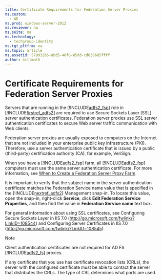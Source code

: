 ```yaml
---
title: Certificate Requirements for Federation Server Proxies
ms.custom: 
  - AD
ms.prod: windows-server-2012
ms.reviewer: na
ms.suite: na
ms.technology: 
  - techgroup-identity
ms.tgt_pltfrm: na
ms.topic: article
ms.assetid: 579932b6-abd5-46f8-85dd-cd638685ffff
author: billmath
---
```

# Certificate Requirements for Federation Server Proxies
Servers that are running in the [!INCLUDE[adfs2_fsp]()] role in [!INCLUDE[firstref_adfs2]()] are required to use Secure Sockets Layer \(SSL\) server authentication certificates. Federation server proxies use SSL server authentication certificates to secure Web server traffic communication with Web clients.  
  
Federation server proxies are usually exposed to computers on the Internet that are not included in your enterprise public key infrastructure \(PKI\). Therefore, use a server authentication certificate that is issued by a public \(third\-party\) certification authority \(CA\), for example, VeriSign.  
  
When you have a [!INCLUDE[adfs2_fsp]()] farm, all [!INCLUDE[adfs2_fsp]()] computers must use the same server authentication certificate. For more information, see [When to Create a Federation Server Proxy Farm](../../../../active-directory-federation-services/plan/WS2012-guide/proxy-placement/When-to-Create-a-Federation-Server-Proxy-Farm.md).  
  
It is important to verify that the subject name in the server authentication certificate matches the Federation Service name value that is specified in the [!INCLUDE[nextref_adfs2]()] Management snap\-in. To locate this value, open the snap\-in, right\-click **Service**, click **Edit Federation Service Properties**, and then find the value in **Federation Service name** text box.  
  
For general information about using SSL certificates, see Configuring Secure Sockets Layer in IIS 7.0 \([http:\/\/go.microsoft.com\/fwlink\/?LinkID\=108544](http://go.microsoft.com/fwlink/?LinkID=108544)\) and Configuring Server Certificates in IIS 7.0 \([http:\/\/go.microsoft.com\/fwlink\/?LinkID\=108545](http://go.microsoft.com/fwlink/?LinkID=108545)\).  
  
> [!NOTE]  
> Client authentication certificates are not required for AD FS [!INCLUDE[adfs2_fs]()] proxies.  
  
If any certificate that you use has certificate revocation lists \(CRLs\), the server with the configured certificate must be able to contact the server that distributes the CRLs. The type of CRL determines what ports are used.  
  

